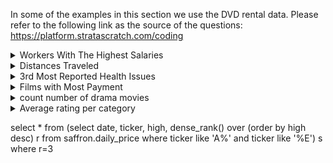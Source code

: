 
In some of the examples in this section we use the DVD rental data. 
Please refer to the following link as the source of the questions: 
https://platform.stratascratch.com/coding

<details><summary>Workers With The Highest Salaries</summary>


     - table worker
| worker\_id | first\_name | last\_name | salary | joining\_date    | department | table | worker\_ref\_id | worker\_title | affected\_from   |
| ---------- | ----------- | ---------- | ------ | ---------------- | ---------- | ----- | --------------- | ------------- | ---------------- |
| int64      | object      | object     | int64  | datetime64\[ns\] | object     | title | int64           | object        | datetime64\[ns\] |

```sql

select worker_title from title t
inner join (
    select * from worker where salary = (select max(salary) from worker)
) w2
on t.worker_ref_id = w2.worker_id
```


</details>

<details><summary>Distances Traveled</summary>
Find the top 10 users that have traveled the greatest distance. Output their id, name and a total distance traveled.

     - table lyft_rides_log
| id    | user\_id | distance |
| ----- | -------- | -------- |
| int64 | int64    | int64    |

     - table lyft_users
| id    | name   |
| ----- | ------ |
| int64 | object |

```sql
select a.name, b.distance  from  lyft_users a
inner join (
select user_id, distance from lyft_rides_log order by distance desc limit 10) b
on  b.user_id = a.id
order by b.distance desc
```
</details>

<details><summary>3rd Most Reported Health Issues</summary>

Each record in the table is a reported health issue and its classification is categorized by the facility type, size, risk score which is found in the pe_description column.

If we limit the table to only include businesses with Cafe, Tea, or Juice in the name, which businesses belong to the categories (pe_descriptions) tying for third in overall inspections? Output the name of the facilities found in the facility_name column.

| activity\_date:  | employee\_id: | facility\_address: | facility\_city: | facility\_id: | facility\_name: | facility\_state: | facility\_zip: | grade: | owner\_id: | owner\_name: | pe\_description: | program\_element\_pe: | program\_name: | program\_status: | record\_id: | score: | serial\_number: | service\_code: | service\_description: |
| ---------------- | ------------- | ------------------ | --------------- | ------------- | --------------- | ---------------- | -------------- | ------ | ---------- | ------------ | ---------------- | --------------------- | -------------- | ---------------- | ----------- | ------ | --------------- | -------------- | --------------------- |
| datetime64\[ns\] | object        | object             | object          | object        | object          | object           | object         | object | object     | object       | object           | int64                 | object         | object           | object      | int64  | object          | int64          | object                |
     - Detail 2.1
     - Detail 2.2

```sql
with selected_restaurants as (
	select la.facility_name,la.pe_description, la.record_id from saffron.los_angeles_restaurant_health_inspections la 
	where la.facility_name like '%CAFE%' or la.facility_name like '%TEA%' or la.facility_name like '%JUICE%'),
 top_third_issues as (
	select re.pe_description ,count(re.record_id) as n_issues
	from selected_restaurants re
	group by re.pe_description 
	order by n_issues desc
	limit 3
	),
third_issu as (
	select * from top_third_issues where n_issues= (select min(n_issues) from top_third_issues)
	)
select facility_name from selected_restaurants rr
join third_issu tt using (pe_description)

```


</details>

<details><summary>Films with Most Payment</summary>
Select the films with Most Payment

```sql
select title from film 
join
(  
     select film_id from inventory 
     join  
     (
          select inventory_id from rental
          join 
          (
               select * from payment 
               where amount = (select max(amount) from payment)
          ) maxP 
 	     on rental.rental_id = maxP.rental_id
 	) maxInv
     on maxInv.inventory_id = inventory.inventory_id
) selecte_films

on selecte_films.film_id = film.film_id

```
</details>


<details><summary>count number of drama movies</summary>
```sql
select count(*)  
from film
inner join film_category using(film_id)
inner join category using(category_id)
where category_id = 7
```

</details>


<details><summary>Average rating per category</summary>
```sql
select category_id , avg(rental_Rate)  
from film
inner join film_category using (film_id)
inner join category using(category_id)
group by category_id
```

</details>


select * from (select date, ticker, high, 
 			   dense_rank() over (order by high desc) r 
			   from saffron.daily_price
			  where ticker like 'A%' and ticker like '%E') s
where r=3
			   